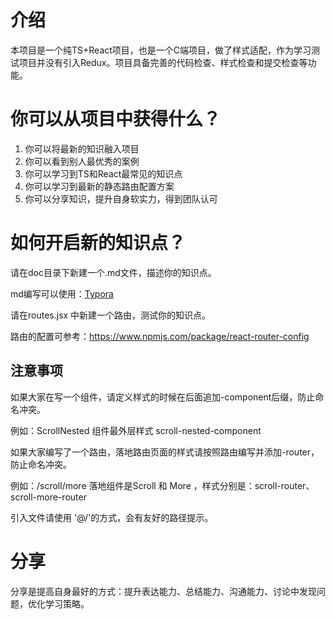 # 介绍

本项目是一个纯TS+React项目，也是一个C端项目，做了样式适配，作为学习测试项目并没有引入Redux。项目具备完善的代码检查、样式检查和提交检查等功能。

# 你可以从项目中获得什么？

1. 你可以将最新的知识融入项目
2. 你可以看到别人最优秀的案例
3. 你可以学习到TS和React最常见的知识点
4. 你可以学习到最新的静态路由配置方案
5. 你可以分享知识，提升自身软实力，得到团队认可

# 如何开启新的知识点？

请在doc目录下新建一个.md文件，描述你的知识点。

md编写可以使用：[Typora](https://www.typora.io/)

请在routes.jsx 中新建一个路由，测试你的知识点。

路由的配置可参考：https://www.npmjs.com/package/react-router-config

## 注意事项

如果大家在写一个组件，请定义样式的时候在后面追加-component后缀，防止命名冲突。

例如：ScrollNested 组件最外层样式 scroll-nested-component

如果大家编写了一个路由，落地路由页面的样式请按照路由编写并添加-router，防止命名冲突。

例如：/scroll/more 落地组件是Scroll 和 More ，样式分别是：scroll-router、scroll-more-router

引入文件请使用 '@/'的方式，会有友好的路径提示。

# 分享

分享是提高自身最好的方式：提升表达能力、总结能力、沟通能力、讨论中发现问题，优化学习策略。
